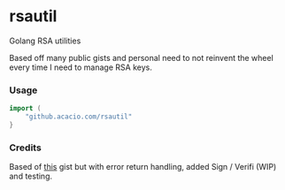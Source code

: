 # rsautil
Golang RSA utilities

Based off many public gists and personal need to not reinvent the wheel every time I need to manage RSA keys.

### Usage
```go
import (
    "github.acacio.com/rsautil"
}
```


### Credits

Based of [this](https://gist.github.com/miguelmota/4ea9286bd1d3c2a985b67cac4ba2130a) gist but with error return handling, added Sign / Verifi (WIP) and testing.

